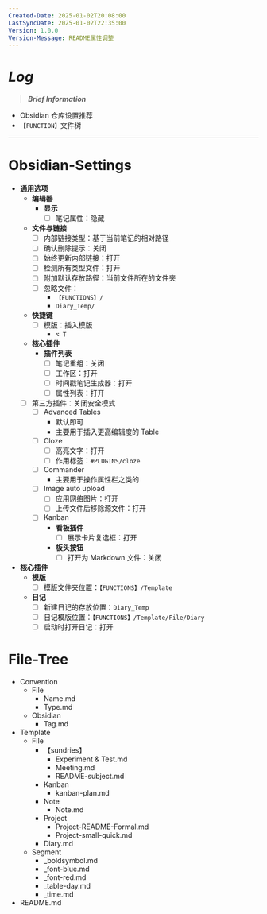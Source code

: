 ```yaml
---
Created-Date: 2025-01-02T20:08:00
LastSyncDate: 2025-01-02T22:35:00
Version: 1.0.0
Version-Message: README属性调整
---
```

# *Log*

> ***Brief Information***

- Obsidian 仓库设置推荐
- `【FUNCTION】`文件树

---
# Obsidian-Settings

- **通用选项**
	- **编辑器**
		- **显示**
			- [ ] 笔记属性：隐藏
	- **文件与链接**
		- [ ] 内部链接类型：基于当前笔记的相对路径
		- [ ] 确认删除提示：关闭
		- [ ] 始终更新内部链接：打开
		- [ ] 检测所有类型文件：打开
		- [ ] 附加默认存放路径：当前文件所在的文件夹
		- [ ] 忽略文件：
			- `【FUNCTIONS】/`
			- `Diary_Temp/`
	- **快捷键**
		- [ ] 模版：插入模版
			- `⌥ T`
	- **核心插件**
		- **插件列表**
			- [ ] 笔记重组：关闭
			- [ ] 工作区：打开
			- [ ] 时间戳笔记生成器：打开
			- [ ] 属性列表：打开
	- [ ] 第三方插件：关闭安全模式
		- [ ] Advanced Tables
			- 默认即可
			- 主要用于插入更高编辑度的 Table
		- [ ] Cloze
			- [ ] 高亮文字：打开
			- [ ] 作用标签：`#PLUGINS/cloze`
		- [ ] Commander
			- 主要用于操作属性栏之类的
		- [ ] Image auto upload
			- [ ] 应用网络图片：打开
			- [ ] 上传文件后移除源文件：打开
		- [ ] Kanban
			- **看板插件**
				- [ ] 展示卡片复选框：打开
			- **板头按钮**
				- [ ] 打开为 Markdown 文件：关闭
- **核心插件**
	- **模版**
		- [ ] 模版文件夹位置：`【FUNCTIONS】/Template`
	- **日记**
		- [ ] 新建日记的存放位置：`Diary_Temp`
		- [ ] 日记模版位置：`【FUNCTIONS】/Template/File/Diary`
		- [ ] 启动时打开日记：打开

# File-Tree

- Convention
	- File
		- Name.md
		- Type.md
	- Obsidian
		- Tag.md
- Template
	- File
		- 【sundries】
			- Experiment & Test.md
			- Meeting.md
			- README-subject.md
		- Kanban
			- kanban-plan.md
		- Note
			- Note.md
		- Project
			- Project-README-Formal.md
			- Project-small-quick.md
		- Diary.md
	- Segment
		- \_boldsymbol.md
		- \_font-blue.md
		- \_font-red.md
		- \_table-day.md
		- \_time.md
- README.md